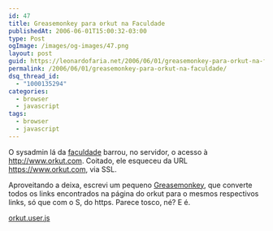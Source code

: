 ```yaml
---
id: 47
title: Greasemonkey para orkut na Faculdade
publishedAt: 2006-06-01T15:00:32-03:00
type: Post
ogImage: /images/og-images/47.png
layout: post
guid: https://leonardofaria.net/2006/06/01/greasemonkey-para-orkut-na-faculdade/
permalink: /2006/06/01/greasemonkey-para-orkut-na-faculdade/
dsq_thread_id:
  - "1000135294"
categories:
  - browser
  - javascript
tags:
  - browser
  - javascript
---
```

O sysadmin lá da [faculdade](http://www.fadom.br) barrou, no servidor, o acesso à http://www.orkut.com. Coitado, ele esqueceu da URL https://www.orkut.com, via SSL.

Aproveitando a deixa, escrevi um pequeno [Greasemonkey](http://greasemonkey.mozdev.org/), que converte todos os links encontrados na página do orkut para o mesmos respectivos links, só que com o S, do https. Parece tosco, né? E é.

<a id="p46" rel="attachment" href="https://leonardofaria.net/2006/06/01/greasemonkey-para-orkut-na-faculdade/orkutuserjs/" title="orkut.user.js">orkut.user.js</a>
